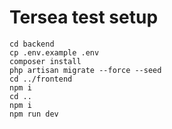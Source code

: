 # Tersea test setup
```
cd backend
cp .env.example .env
composer install
php artisan migrate --force --seed
cd ../frontend
npm i
cd ..
npm i
npm run dev
